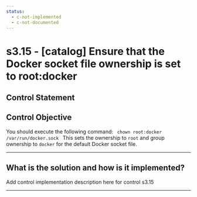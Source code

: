 ```yaml
---
status:
  - c-not-implemented
  - c-not-documented
---
```


# s3.15 - \[catalog\] Ensure that the Docker socket file ownership is set to root:docker

## Control Statement

## Control Objective

You should execute the following command:  ```  chown root:docker /var/run/docker.sock  ```  This sets the ownership to `root` and group ownership to `docker` for the default Docker socket file.

______________________________________________________________________

## What is the solution and how is it implemented?

Add control implementation description here for control s3.15

______________________________________________________________________

